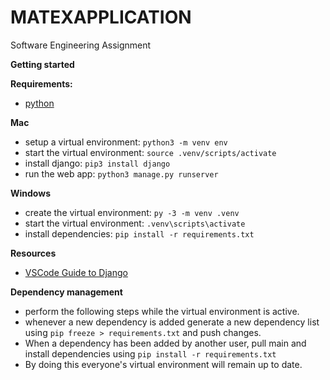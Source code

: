# MATEXAPPLICATION
Software Engineering Assignment

**Getting started**

**Requirements:**
- [python](https://www.python.org)

**Mac**
- setup a virtual environment: `python3 -m venv env`
- start the virtual environment: `source .venv/scripts/activate`
- install django: `pip3 install django`
- run the web app: `python3 manage.py runserver`

**Windows**
- create the virtual environment: `py -3 -m venv .venv`
- start the virtual environment: `.venv\scripts\activate`
- install dependencies: `pip install -r requirements.txt`

**Resources**
- [VSCode Guide to Django](https://code.visualstudio.com/docs/python/tutorial-django)

**Dependency management**
- perform the following steps while the virtual environment is active.
- whenever a new dependency is added generate a new dependency list using
`pip freeze > requirements.txt` and push changes.
- When a dependency has been added by another user, pull main and install
dependencies using `pip install -r requirements.txt`
- By doing this everyone's virtual environment will remain up to date.
